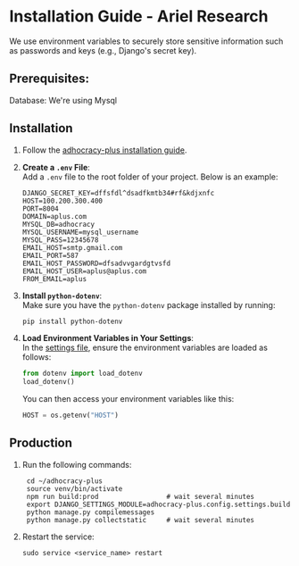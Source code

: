 # Installation Guide - Ariel Research 

We use environment variables to securely store sensitive information such as passwords and keys (e.g., Django's secret key).

## Prerequisites:
Database: We're using Mysql

## Installation

1. Follow the [adhocracy-plus installation guide](https://github.com/ariel-research/adhocracy-plus/README.md).

2. **Create a `.env` File**:  
   Add a `.env` file to the root folder of your project. Below is an example:

    ```env
    DJANGO_SECRET_KEY=dffsfdl^dsadfkmtb34#rf&kdjxnfc
    HOST=100.200.300.400
    PORT=8004
    DOMAIN=aplus.com
    MYSQL_DB=adhocracy
    MYSQL_USERNAME=mysql_username
    MYSQL_PASS=12345678
    EMAIL_HOST=smtp.gmail.com
    EMAIL_PORT=587
    EMAIL_HOST_PASSWORD=dfsadvvgardgtvsfd
    EMAIL_HOST_USER=aplus@aplus.com
    FROM_EMAIL=aplus
    ```

3. **Install `python-dotenv`**:  
   Make sure you have the `python-dotenv` package installed by running:

    ```bash
    pip install python-dotenv
    ```

4. **Load Environment Variables in Your Settings**:  
   In the [settings file](../adhocracy-plus/config/settings/), ensure the environment variables are loaded as follows:

    ```python
    from dotenv import load_dotenv
    load_dotenv()
    ```

   You can then access your environment variables like this:

    ```python
    HOST = os.getenv("HOST")
    ```

## Production
1. Run the following commands:

        cd ~/adhocracy-plus
        source venv/bin/activate
        npm run build:prod                 # wait several minutes
        export DJANGO_SETTINGS_MODULE=adhocracy-plus.config.settings.build
        python manage.py compilemessages
        python manage.py collectstatic     # wait several minutes

3. Restart the service:
    ```
    sudo service <service_name> restart
    ```
